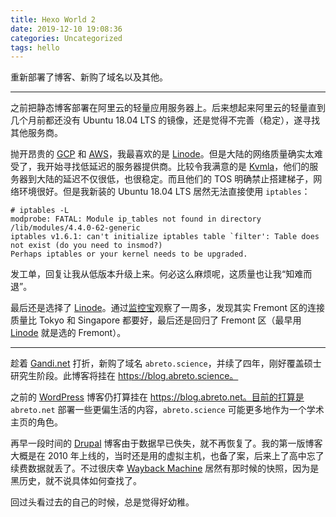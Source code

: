 ```yaml
---
title: Hexo World 2
date: 2019-12-10 19:08:36
categories: Uncategorized
tags: hello
---
```


重新部署了博客、新购了域名以及其他。

<!--more-->

---

之前把静态博客部署在阿里云的轻量应用服务器上。后来想起来阿里云的轻量直到几个月前都还没有 Ubuntu 18.04 LTS 的镜像，还是觉得不完善（稳定），遂寻找其他服务商。

抛开昂贵的 [GCP] 和 [AWS]，我最喜欢的是 [Linode]。但是大陆的网络质量确实太难受了，我开始寻找低延迟的服务器提供商。比较令我满意的是 [Kvmla]，他们的服务器到大陆的延迟不仅很低，也很稳定。而且他们的 TOS 明确禁止搭建梯子，网络环境很好。但是我新装的 Ubuntu 18.04 LTS 居然无法直接使用 `iptables`：

    # iptables -L
    modprobe: FATAL: Module ip_tables not found in directory /lib/modules/4.4.0-62-generic
    iptables v1.6.1: can't initialize iptables table `filter': Table does not exist (do you need to insmod?)
    Perhaps iptables or your kernel needs to be upgraded.

发工单，回复让我从低版本升级上来。何必这么麻烦呢，这质量也让我“知难而退”。

最后还是选择了 [Linode]。通过[监控宝]观察了一周多，发现其实 Fremont 区的连接质量比 Tokyo 和 Singapore 都要好，最后还是回归了 Fremont 区（最早用 [Linode] 就是选的 Fremont）。

---

趁着 [Gandi.net] 打折，新购了域名 `abreto.science`，并续了四年，刚好覆盖硕士研究生阶段。此博客将挂在 https://blog.abreto.science。

之前的 [WordPress] 博客仍打算挂在 https://blog.abreto.net。目前的打算是 `abreto.net` 部署一些更偏生活的内容，`abreto.science` 可能更多地作为一个学术主页的角色。

再早一段时间的 [Drupal] 博客由于数据早已佚失，就不再恢复了。我的第一版博客大概是在 2010 年上线的，当时还是用的虚拟主机，也备了案，后来上了高中忘了续费数据就丢了。不过很庆幸 [Wayback Machine] 居然有那时候的快照，因为是黑历史，就不说具体如何查找了。

回过头看过去的自己的时候，总是觉得好幼稚。

[GCP]: https://cloud.google.com/
[AWS]: https://aws.amazon.com/
[Linode]: https://www.linode.com/?r=92bda32babbde5e08c3502cd998fcb81cce26979
[Kvmla]: https://www.kvmla.com/aff.php?aff=2886
[监控宝]: https://www.jiankongbao.com/
[Gandi.net]: https://www.gandi.net/
[WordPress]: https://wordpress.org/
[Drupal]: https://www.drupal.org/
[Wayback Machine]: https://web.archive.org/